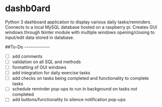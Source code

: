 # dashb0ard

Python 3 dashboard application to display various daily tasks/reminders. Connects to a local MySQL database hosted on a raspberry pi. Creates GUI windows through tkinter module with multiple windows opening/closing to input/edit data stored in database. 


##To-Do -------------
- [ ] add comments
- [ ] validation on all SQL and methods
- [ ] formatting of GUI windows 
- [ ] add integration for daily exercise tasks
- [ ] add checks on tasks being completed and functionality to complete tasks
- [ ] schedule reminder pop-ups to run in background on tasks not completed
- [ ] add buttons/functionality to silence notification pop-ups
